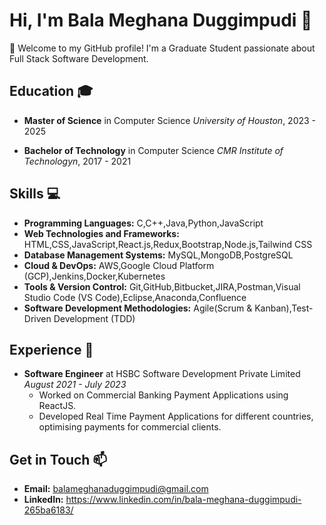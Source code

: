 # Hi, I'm Bala Meghana Duggimpudi 👋
👀 Welcome to my GitHub profile! I'm a Graduate Student passionate about Full Stack Software Development.
## Education 🎓

- **Master of Science** in Computer Science
  *University of Houston*, 2023 - 2025

- **Bachelor of Technology** in Computer Science
  *CMR Institute of Technologyn*, 2017 - 2021

## Skills 💻

- **Programming Languages:** C,C++,Java,Python,JavaScript
- **Web Technologies and Frameworks:** HTML,CSS,JavaScript,React.js,Redux,Bootstrap,Node.js,Tailwind CSS
- **Database Management Systems:** MySQL,MongoDB,PostgreSQL
- **Cloud & DevOps:** AWS,Google Cloud Platform (GCP),Jenkins,Docker,Kubernetes
- **Tools & Version Control:** Git,GitHub,Bitbucket,JIRA,Postman,Visual Studio Code (VS Code),Eclipse,Anaconda,Confluence
- **Software Development Methodologies:** Agile(Scrum & Kanban),Test-Driven Development (TDD)

## Experience 🚀

- **Software Engineer** at HSBC Software Development Private Limited
  *August 2021 - July 2023*  
  - Worked on Commercial Banking Payment Applications using ReactJS.
  - Developed Real Time Payment Applications for different countries, optimising payments for commercial clients.

## Get in Touch 📫

- **Email:** balameghanaduggimpudi@gmail.com
- **LinkedIn:** https://www.linkedin.com/in/bala-meghana-duggimpudi-265ba6183/

<!---
BalaMeghanaDuggimpudi/BalaMeghanaDuggimpudi is a ✨ special ✨ repository because its `README.md` (this file) appears on your GitHub profile.
You can click the Preview link to take a look at your changes.
--->

